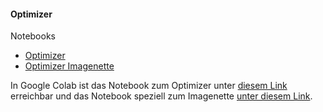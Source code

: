 #### Optimizer

Notebooks
- [Optimizer](./optimizer.ipynb)
- [Optimizer Imagenette](./optimizer-imagenette.ipynb)

In Google Colab ist das Notebook zum Optimizer unter [diesem Link](https://colab.research.google.com/drive/1xgN7JeAnvREB0PnOKh9QoZdfKw8S4vyZ) erreichbar und das Notebook speziell zum Imagenette [unter diesem Link](https://colab.research.google.com/drive/1Mhntlje3XNuaSg5X_F9pjOUSpc7g6aTa).
